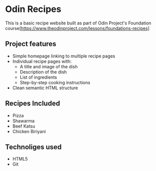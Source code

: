 # Odin Recipes

This is a basic recipe website built as part of Odin Project's Foundation course[https://www.theodinproject.com/lessons/foundations-recipes]

## Project features

- Simple homepage linking to multiple recipe pages
- Individual recipe pages with:
    - A title and image of the dish
    - Description of the dish
    - List of ingredients 
    - Step-by-step cooking instructions 
- Clean semantic HTML structure

## Recipes Included 
- Pizza
- Shawarma
- Beef Katsu
- Chicken Biriyani

## Technoliges used 
- HTML5
- Git